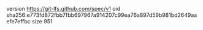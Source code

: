 version https://git-lfs.github.com/spec/v1
oid sha256:e773fd872fbb7fbb697967a914207c99ea76a897d59b981bd2649aaefe7effbc
size 951
